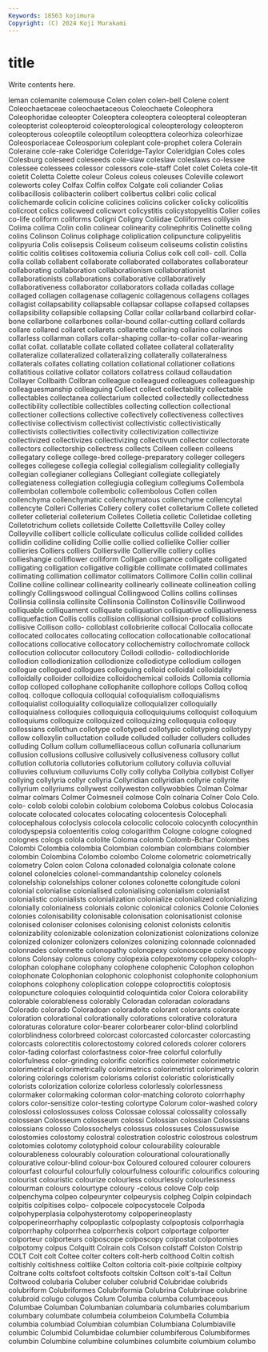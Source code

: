 ```yaml
---
Keywords: 18563 kojimura
Copyright: (C) 2024 Koji Murakami
---
```


# title

Write contents here.



leman colemanite colemouse Colen colen colen-bell Colene colent
Coleochaetaceae coleochaetaceous Coleochaete Coleophora Coleophoridae coleopter Coleoptera coleoptera coleopteral coleopteran
coleopterist coleopteroid coleopterological coleopterology coleopteron coleopterous coleoptile coleoptilum coleopttera coleorhiza
coleorhizae Coleosporiaceae Coleosporium coleplant cole-prophet colera Colerain Coleraine cole-rake Coleridge
Coleridge-Taylor Coleridgian Coles coles Colesburg coleseed coleseeds cole-slaw coleslaw coleslaws
co-lessee colessee colessees colessor colessors cole-staff Colet colet Coleta cole-tit
coletit Coletta Colette coleur Coleus coleus coleuses Coleville colewort coleworts
coley Colfax Colfin colfox Colgate coli coliander Colias colibacillosis colibacterin
colibert colibertus colibri colic colical colichemarde colicin colicine colicines colicins
colicker colicky colicolitis colicroot colics colicweed colicwort colicystitis colicystopyelitis Colier
colies co-life coliform coliforms Coligni Coligny Coliidae Coliiformes colilysin Colima
colima Colin colin colinear colinearity colinephritis Colinette coling colins Colinson
Colinus coliphage coliplication colipuncture colipyelitis colipyuria Colis colisepsis Coliseum coliseum
coliseums colistin colistins colitic colitis colitises colitoxemia coliuria Colius colk
coll coll- coll. Colla colla collab collabent collaborate collaborated collaborates
collaborateur collaborating collaboration collaborationism collaborationist collaborationists collaborations collaborative collaboratively collaborativeness
collaborator collaborators collada colladas collage collaged collagen collagenase collagenic collagenous
collagens collages collagist collapsability collapsable collapsar collapse collapsed collapses collapsibility
collapsible collapsing Collar collar collarband collarbird collar-bone collarbone collarbones collar-bound
collar-cutting collard collards collare collared collaret collarets collarette collaring collarino
collarinos collarless collarman collars collar-shaping collar-to-collar collar-wearing collat collat. collatable
collate collated collatee collateral collaterality collateralize collateralized collateralizing collaterally collateralness
collaterals collates collating collation collational collationer collations collatitious collative collator
collators collatress collaud collaudation Collayer Collbaith Collbran colleague colleagued colleagues
colleagueship colleaguesmanship colleaguing Collect collect collectability collectable collectables collectanea collectarium
collected collectedly collectedness collectibility collectible collectibles collecting collection collectional collectioner
collections collective collectively collectiveness collectives collectivise collectivism collectivist collectivistic collectivistically
collectivists collectivities collectivity collectivization collectivize collectivized collectivizes collectivizing collectivum collector
collectorate collectors collectorship collectress collects Colleen colleen colleens collegatary college
college-bred college-preparatory colleger collegers colleges collegese collegia collegial collegialism collegiality
collegially collegian collegianer collegians Collegiant collegiate collegiately collegiateness collegiation collegiugia
collegium collegiums Collembola collembolan collembole collembolic collembolous Collen collen collenchyma
collenchymatic collenchymatous collenchyme collencytal collencyte Colleri Colleries Collery collery collet
colletarium Collete colleted colleter colleterial colleterium Colletes Colletia colletic Colletidae
colleting Colletotrichum collets colletside Collette Collettsville Colley colley Colleyville collibert
collicle colliculate colliculus collide collided collides collidin collidine colliding Collie
collie collied collielike Collier collier collieries Colliers colliers Colliersville Collierville
colliery collies collieshangie colliflower colliform Colligan colligance colligate colligated colligating
colligation colligative colligible collimate collimated collimates collimating collimation collimator collimators
Collimore Collin collin collinal Colline colline collinear collinearity collinearly collineate
collineation colling collingly Collingswood collingual Collingwood Collins collins collinses Collinsia
collinsia collinsite Collinsonia Collinston Collinsville Collinwood colliquable colliquament colliquate colliquation
colliquative colliquativeness colliquefaction Collis collis collision collisional collision-proof collisions collisive
Collison collo- colloblast collobrierite collocal Collocalia collocate collocated collocates collocating
collocation collocationable collocational collocations collocative collocatory collochemistry collochromate collock collocution
collocutor collocutory Collodi collodio- collodiochloride collodion collodionization collodionize collodiotype collodium
collogen collogue collogued collogues colloguing colloid colloidal colloidality colloidally colloider
colloidize colloidochemical colloids Collomia collomia collop colloped collophane collophanite collophore
collops Colloq colloq colloq. colloque colloquia colloquial colloquialism colloquialisms colloquialist
colloquiality colloquialize colloquializer colloquially colloquialness colloquies colloquiquia colloquiquiums colloquist colloquium
colloquiums colloquize colloquized colloquizing colloququia colloquy collossians collothun collotype collotyped
collotypic collotyping collotypy collow colloxylin colluctation collude colluded colluder colluders
colludes colluding Collum collum collumelliaceous collun collunaria collunarium collusion collusions
collusive collusively collusiveness collusory collut collution collutoria collutories collutorium collutory
colluvia colluvial colluvies colluvium colluviums Colly colly collyba Collybia collybist
Collyer collying collylyria collyr collyria Collyridian collyridian collyrie collyrite collyrium
collyriums collywest collyweston collywobbles Colman Colmar colmar colmars Colmer Colmesneil
colmose Coln colnaria Colner Colo Colo. colo- colob colobi colobin
colobium coloboma Colobus colobus Colocasia colocate colocated colocates colocating colocentesis
Colocephali colocephalous coloclysis colocola colocolic colocolo colocynth colocynthin colodyspepsia coloenteritis
colog cologarithm Cologne cologne cologned colognes cologs colola cololite Coloma
colomb Colomb-Bchar Colombes Colombi Colombia colombia Colombian colombian colombians colombier
colombin Colombina Colombo colombo Colome colometric colometrically colometry Colon colon
Colona colonaded colonalgia colonate colone colonel colonelcies colonel-commandantship colonelcy colonels
colonelship colonelships coloner colones colonette colongitude coloni colonial colonialise colonialised
colonialising colonialism colonialist colonialistic colonialists colonialization colonialize colonialized colonializing colonially
colonialness colonials colonic colonical colonics Colonie Colonies colonies colonisability colonisable
colonisation colonisationist colonise colonised coloniser colonises colonising colonist colonists colonitis
colonizability colonizable colonization colonizationist colonizations colonize colonized colonizer colonizers colonizes
colonizing colonnade colonnaded colonnades colonnette colonopathy colonopexy colonoscope colonoscopy colons
Colonsay colonus colony colopexia colopexotomy colopexy coloph- colophan colophane colophany
colophene colophenic Colophon colophon colophonate Colophonian colophonic colophonist colophonite colophonium
colophons colophony coloplication coloppe coloproctitis coloptosis colopuncture coloquies coloquintid coloquintida
color Colora colorability colorable colorableness colorably Coloradan coloradan coloradans Colorado
colorado Coloradoan coloradoite colorant colorants colorate coloration colorational colorationally colorations
colorative coloratura coloraturas colorature color-bearer colorbearer color-blind colorblind colorblindness colorbreed
colorcast colorcasted colorcaster colorcasting colorcasts colorectitis colorectostomy colored coloreds colorer
colorers color-fading colorfast colorfastness color-free colorful colorfully colorfulness color-grinding colorific
colorifics colorimeter colorimetric colorimetrical colorimetrically colorimetrics colorimetrist colorimetry colorin coloring
colorings colorism colorisms colorist coloristic coloristically colorists colorization colorize colorless
colorlessly colorlessness colormaker colormaking colorman color-matching coloroto colorrhaphy colors color-sensitize
color-testing colortype Colorum color-washed colory coloslossi coloslossuses coloss Colossae colossal
colossality colossally colossean Colosseum colosseum colossi Colossian colossian Colossians colossians
colosso Colossochelys colossus colossuses Colossuswise colostomies colostomy colostral colostration colostric
colostrous colostrum colotomies colotomy colotyphoid colour colourability colourable colourableness colourably
colouration colourational colourationally colourative colour-blind colour-box Coloured coloured colourer colourers
colourfast colourful colourfully colourfulness colourific colourifics colouring colourist colouristic colourize
colourless colourlessly colourlessness colourman colours colourtype coloury -colous colove Colp
colp colpenchyma colpeo colpeurynter colpeurysis colpheg Colpin colpindach colpitis colpitises
colpo- colpocele colpocystocele Colpoda colpohyperplasia colpohysterotomy colpoperineoplasty colpoperineorrhaphy colpoplastic colpoplasty
colpoptosis colporrhagia colporrhaphy colporrhea colporrhexis colport colportage colporter colporteur colporteurs
colposcope colposcopy colpostat colpotomies colpotomy colpus Colquitt Colrain cols Colson
colstaff Colston Colstrip COLT Colt colt Coltee colter colters colt-herb
colthood Coltin coltish coltishly coltishness coltlike Colton coltoria colt-pixie coltpixie
coltpixy Coltrane colts coltsfoot coltsfoots coltskin Coltson colt's-tail Coltun Coltwood
colubaria Coluber coluber colubrid Colubridae colubrids colubriform Colubriformes Colubriformia Colubrina
Colubrinae colubrine colubroid colugo colugos Colum Columba columba columbaceous Columbae
Columban Columbanian columbaria columbaries columbarium columbary columbate columbeia columbeion Columbella
Columbia columbia columbiad Columbian columbian Columbiana Columbiaville columbic Columbid Columbidae
columbier columbiferous Columbiformes columbin Columbine columbine columbines columbite columbium columbo
